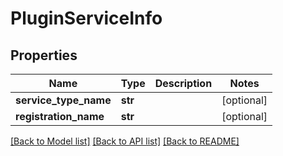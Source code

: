 # PluginServiceInfo

## Properties
Name | Type | Description | Notes
------------ | ------------- | ------------- | -------------
**service_type_name** | **str** |  | [optional] 
**registration_name** | **str** |  | [optional] 

[[Back to Model list]](../README.md#documentation-for-models) [[Back to API list]](../README.md#documentation-for-api-endpoints) [[Back to README]](../README.md)


